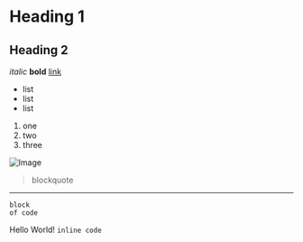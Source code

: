 # Heading 1
## Heading 2
*italic*
**bold**
[link](https://commonmark.org/help/)
* list
* list
* list

1. one
2. two
3. three

![Image](https://k1jackson.github.io/cse15l-lab-reports/img.png)

> blockquote

---

```
block 
of code
```

Hello World! `inline code`
